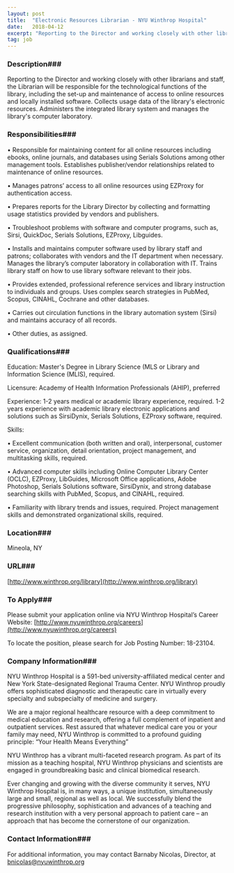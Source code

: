 ```yaml
---
layout: post
title:  "Electronic Resources Librarian - NYU Winthrop Hospital"
date:   2018-04-12
excerpt: "Reporting to the Director and working closely with other librarians and staff, the Librarian will be responsible for the technological functions of the library, including the set-up and maintenance of access to online resources and locally installed software. Collects usage data of the library's electronic resources. Administers the integrated library..."
tag: job
---
```


### Description###

Reporting to the Director and working closely with other librarians and staff, the Librarian will be responsible for the technological functions of the library, including the set-up and maintenance of access to online resources and locally installed software. Collects usage data of the library's electronic resources. Administers the integrated library system and manages the library's computer laboratory.


### Responsibilities###


• 	Responsible for maintaining content for all online resources including ebooks, online journals, and databases using Serials Solutions among other management tools. Establishes publisher/vendor relationships related to maintenance of online resources.

• 	Manages patrons’ access to all online resources using EZProxy for authentication access.

• 	Prepares reports for the Library Director by collecting and formatting usage statistics provided by vendors and publishers.

• 	Troubleshoot problems with software and computer programs, such as, Sirsi, QuickDoc, Serials Solutions, EZProxy, Libguides.

• 	Installs and maintains computer software used by library staff and patrons; collaborates with vendors and the IT department when necessary. Manages the library’s computer laboratory in collaboration with IT. Trains library staff on how to use library software relevant to their jobs.

• 	Provides extended, professional reference services and library instruction to individuals and groups. Uses complex search strategies in PubMed, Scopus, CINAHL, Cochrane and other databases.

• 	Carries out circulation functions in the library automation system (Sirsi) and maintains accuracy of all records.

• 	Other duties, as assigned.


### Qualifications###

Education: Master's Degree in Library Science (MLS or Library and Information Science (MLIS), required. 

Licensure: Academy of Health Information Professionals (AHIP), preferred 

Experience: 1-2 years medical or academic library experience, required. 
1-2 years experience with academic library electronic applications and solutions such as SirsiDynix, Serials Solutions, EZProxy software, required.

Skills: 

• 	Excellent communication (both written and oral), interpersonal, customer service, organization, detail orientation, project management, and multitasking skills, required.

• 	Advanced computer skills including Online Computer Library Center (OCLC), EZProxy, LibGuides, Microsoft Office applications, Adobe Photoshop, Serials Solutions software, SirsiDynix, and strong database searching skills with PubMed, Scopus, and CINAHL, required.

• 	Familiarity with library trends and issues, required. Project management skills and demonstrated organizational skills, required.




### Location###

Mineola, NY


### URL###

[http://www.winthrop.org/library](http://www.winthrop.org/library)

### To Apply###

Please submit your application online via NYU Winthrop Hospital’s Career Website: [http://www.nyuwinthrop.org/careers](http://www.nyuwinthrop.org/careers)

To locate the position, please search for Job Posting Number: 18-23104.


### Company Information###

NYU Winthrop Hospital is a 591-bed university-affiliated medical center and New York State-designated Regional Trauma Center. NYU Winthrop proudly offers sophisticated diagnostic and therapeutic care in virtually every specialty and subspecialty of medicine and surgery.

We are a major regional healthcare resource with a deep commitment to medical education and research, offering a full complement of inpatient and outpatient services. Rest assured that whatever medical care you or your family may need, NYU Winthrop is committed to a profound guiding principle: “Your Health Means Everything”

NYU Winthrop has a vibrant multi-faceted research program. As part of its mission as a teaching hospital, NYU Winthrop physicians and scientists are engaged in groundbreaking basic and clinical biomedical research.

Ever changing and growing with the diverse community it serves, NYU Winthrop Hospital is, in many ways, a unique institution, simultaneously large and small, regional as well as local. We successfully blend the progressive philosophy, sophistication and advances of a teaching and research institution with a very personal approach to patient care – an approach that has become the cornerstone of our organization.


### Contact Information###

For additional information, you may contact Barnaby Nicolas, Director, at bnicolas@nyuwinthrop.org

